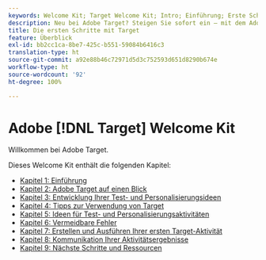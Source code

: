 ```yaml
---
keywords: Welcome Kit; Target Welcome Kit; Intro; Einführung; Erste Schritte
description: Neu bei Adobe Target? Steigen Sie sofort ein – mit dem Adobe  [!DNL Target]  Welcome Kit.
title: Die ersten Schritte mit Target
feature: Überblick
exl-id: bb2cc1ca-8be7-425c-b551-59084b6416c3
translation-type: ht
source-git-commit: a92e88b46c72971d5d3c752593d651d8290b674e
workflow-type: ht
source-wordcount: '92'
ht-degree: 100%

---
```


# Adobe [!DNL Target] Welcome Kit

Willkommen bei Adobe Target.

Dieses Welcome Kit enthält die folgenden Kapitel:

* [Kapitel 1: Einführung](/help/c-intro/target-welcome-kit-1.md)
* [Kapitel 2: Adobe Target auf einen Blick](/help/c-intro/target-welcome-kit-2.md)
* [Kapitel 3: Entwicklung Ihrer Test- und Personalisierungsideen](/help/c-intro/target-welcome-kit-3.md)
* [Kapitel 4: Tipps zur Verwendung von Target](/help/c-intro/target-welcome-kit-4.md)
* [Kapitel 5: Ideen für Test- und Personalisierungsaktivitäten](/help/c-intro/target-welcome-kit-5.md)
* [Kapitel 6: Vermeidbare Fehler](/help/c-intro/target-welcome-kit-6.md)
* [Kapitel 7: Erstellen und Ausführen Ihrer ersten Target-Aktivität](/help/c-intro/target-welcome-kit-7.md)
* [Kapitel 8: Kommunikation Ihrer Aktivitätsergebnisse](/help/c-intro/target-welcome-kit-8.md)
* [Kapitel 9: Nächste Schritte und Ressourcen](/help/c-intro/target-welcome-kit-9.md)

